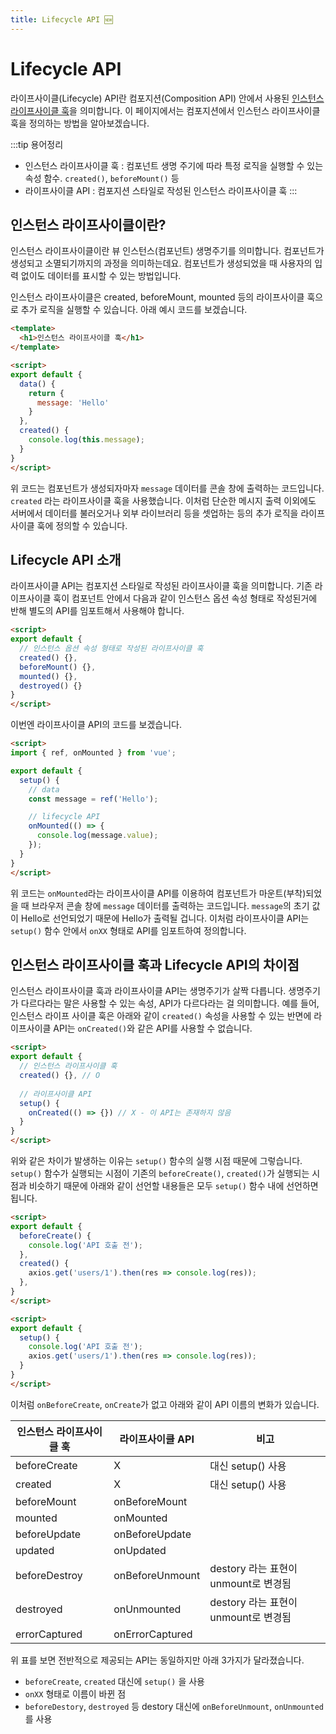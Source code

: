 ```yaml
---
title: Lifecycle API 🆕
---
```


# Lifecycle API <Badge text="Vue 3" />

라이프사이클(Lifecycle) API란 컴포지션(Composition API) 안에서 사용된 [인스턴스 라이프사이클 훅](/vue/life-cycle.html#라이프-사이클-훅)을 의미합니다. 이 페이지에서는 컴포지션에서 인스턴스 라이프사이클 훅을 정의하는 방법을 알아보겠습니다.

:::tip 용어정리
- 인스턴스 라이프사이클 훅 : 컴포넌트 생명 주기에 따라 특정 로직을 실행할 수 있는 속성 함수. `created()`, `beforeMount()` 등
- 라이프사이클 API : 컴포지션 스타일로 작성된 인스턴스 라이프사이클 훅
:::

## 인스턴스 라이프사이클이란? <Badge text="Vue 2" /><Badge text="Vue 3" />

인스턴스 라이프사이클이란 뷰 인스턴스(컴포넌트) 생명주기를 의미합니다. 컴포넌트가 생성되고 소멸되기까지의 과정을 의미하는데요. 컴포넌트가 생성되었을 때 사용자의 입력 없이도 데이터를 표시할 수 있는 방법입니다.

인스턴스 라이프사이클은 created, beforeMount, mounted 등의 라이프사이클 훅으로 추가 로직을 실행할 수 있습니다. 아래 예시 코드를 보겠습니다.

```html
<template>
  <h1>인스턴스 라이프사이클 훅</h1>
</template>

<script>
export default {
  data() {
    return {
      message: 'Hello'
    }
  },
  created() {
    console.log(this.message);
  }
}
</script>
```

위 코드는 컴포넌트가 생성되자마자 `message` 데이터를 콘솔 창에 출력하는 코드입니다. `created` 라는 라이프사이클 훅을 사용했습니다. 이처럼 단순한 메시지 출력 이외에도 서버에서 데이터를 불러오거나 외부 라이브러리 등을 셋업하는 등의 추가 로직을 라이프사이클 훅에 정의할 수 있습니다.

## Lifecycle API 소개 <Badge text="Vue 3" />

라이프사이클 API는 컴포지션 스타일로 작성된 라이프사이클 훅을 의미합니다. 기존 라이프사이클 훅이 컴포넌트 안에서 다음과 같이 인스턴스 옵션 속성 형태로 작성된거에 반해 별도의 API를 임포트해서 사용해야 합니다.

```html
<script>
export default {
  // 인스턴스 옵션 속성 형태로 작성된 라이프사이클 훅
  created() {},
  beforeMount() {},
  mounted() {},
  destroyed() {}
}
</script>
```

이번엔 라이프사이클 API의 코드를 보겠습니다.

```html
<script>
import { ref, onMounted } from 'vue';

export default {
  setup() {
    // data
    const message = ref('Hello');

    // lifecycle API
    onMounted(() => {
      console.log(message.value);
    });
  }
} 
</script>
```

위 코드는 `onMounted`라는 라이프사이클 API를 이용하여 컴포넌트가 마운트(부착)되었을 때 브라우저 콘솔 창에 `message` 데이터를 출력하는 코드입니다. `message`의 초기 값이 Hello로 선언되었기 때문에 Hello가 출력될 겁니다. 이처럼 라이프사이클 API는 `setup()` 함수 안에서 `onXX` 형태로 API를 임포트하여 정의합니다.

## 인스턴스 라이프사이클 훅과 Lifecycle API의 차이점

인스턴스 라이프사이클 훅과 라이프사이클 API는 생명주기가 살짝 다릅니다. 생명주기가 다르다라는 말은 사용할 수 있는 속성, API가 다르다라는 걸 의미합니다. 예를 들어, 인스턴스 라이프 사이클 훅은 아래와 같이 `created()` 속성을 사용할 수 있는 반면에 라이프사이클 API는 `onCreated()`와 같은 API를 사용할 수 없습니다.

```html
<script>
export default {
  // 인스턴스 라이프사이클 훅
  created() {}, // O
  
  // 라이프사이클 API
  setup() {
    onCreated(() => {}) // X - 이 API는 존재하지 않음
  }
}
</script>
```

위와 같은 차이가 발생하는 이유는 `setup()` 함수의 실행 시점 때문에 그렇습니다. `setup()` 함수가 실행되는 시점이 기존의 `beforeCreate()`, `created()`가 실행되는 시점과 비슷하기 때문에 아래와 같이 선언할 내용들은 모두 `setup()` 함수 내에 선언하면 됩니다.

```html
<script>
export default {
  beforeCreate() {
    console.log('API 호출 전');
  },
  created() {
    axios.get('users/1').then(res => console.log(res));
  },
}
</script>
```

```html
<script>
export default {
  setup() {
    console.log('API 호출 전');
    axios.get('users/1').then(res => console.log(res));
  }
}
</script>
```

이처럼 `onBeforeCreate`, `onCreate`가 없고 아래와 같이 API 이름의 변화가 있습니다.

| 인스턴스 라이프사이클 훅 | 라이프사이클 API | 비고 |
|----------------|---------------------|------|
| beforeCreate   | X                   | 대신 setup() 사용 |
| created        | X                   | 대신 setup() 사용 |
| beforeMount    | onBeforeMount       |      |
| mounted        | onMounted           |      |
| beforeUpdate   | onBeforeUpdate      |      |
| updated        | onUpdated           |      |
| beforeDestroy  | onBeforeUnmount     | destory 라는 표현이 unmount로 변경됨 |
| destroyed      | onUnmounted         | destory 라는 표현이 unmount로 변경됨 |
| errorCaptured  | onErrorCaptured     |      |

위 표를 보면 전반적으로 제공되는 API는 동일하지만 아래 3가지가 달라졌습니다.

- `beforeCreate`, `created` 대신에 `setup()` 을 사용
- `onXX` 형태로 이름이 바뀐 점
- `beforeDestory`, `destroyed` 등 destory 대신에 `onBeforeUnmount`, `onUnmounted`를 사용